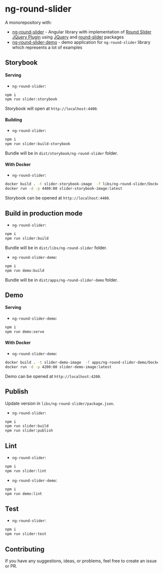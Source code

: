 # ng-round-slider

A monorepository with:

* [ng-round-slider](./libs/ng-round-slider/README.md) - Angular library with implementation of [Round Slider JQuery Plugin](https://roundsliderui.com) using [JQuery](https://www.npmjs.com/package/jquery) and [round-slider](https://www.npmjs.com/package/round-slider) packages
* [ng-round-slider-demo](./apps/ng-round-slider-demo/README.md) - demo application for `ng-round-slider` library which represents a lot of examples 

## Storybook

#### Serving

* `ng-round-slider`: 
```bash
npm i
npm run slider:storybook
```

Storybook will open at `http://localhost:4400`.

#### Building

* `ng-round-slider`: 
```bash
npm i
npm run slider:build-storybook
```

Bundle will be in `dist/storybook/ng-round-slider` folder.

#### With Docker

* `ng-round-slider`: 
```bash
docker build . -t slider-storybook-image  -f libs/ng-round-slider/Dockerfile.storybook
docker run -d -p 4400:80 slider-storybook-image:latest
```

Storybook can be opened at `http://localhost:4400`.

## Build in production mode

* `ng-round-slider`: 
```bash
npm i
npm run slider:build
```
Bundle will be in `dist/libs/ng-round-slider` folder.

* `ng-round-slider-demo`: 
```bash
npm i
npm run demo:build
```
Bundle will be in `dist/apps/ng-round-slider-demo` folder.

## Demo

#### Serving

* `ng-round-slider-demo`: 
```bash
npm i
npm run demo:serve
```

#### With Docker

* `ng-round-slider-demo`: 
```bash
docker build . -t slider-demo-image  -f apps/ng-round-slider-demo/Dockerfile.demo
docker run -d -p 4200:80 slider-demo-image:latest
```

Demo can be opened at `http://localhost:4200`.

## Publish

Update version in `libs/ng-round-slider/package.json`.

* `ng-round-slider`: 
```bash
npm i
npm run slider:build
npm run slider:publish
```

## Lint

* `ng-round-slider`: 
```bash
npm i
npm run slider:lint
```

* `ng-round-slider-demo`: 
```bash
npm i
npm run demo:lint
```

## Test

* `ng-round-slider`: 
```bash
npm i
npm run slider:test
```

## Contributing

If you have any suggestions, ideas, or problems, feel free to create an issue or PR.
